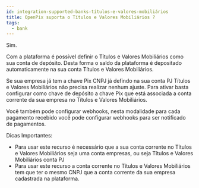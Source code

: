 ```yaml
---
id: integration-supported-banks-títulos-e-valores-mobiliários
title: OpenPix suporta o Títulos e Valores Mobiliários ?
tags:
  - bank
---
```


Sim.

Com a plataforma é possível definir o Títulos e Valores Mobiliários como sua conta de depósito. Desta forma o saldo da plataforma é depositado automaticamente na sua conta Títulos e Valores Mobiliários.

Se sua empresa já tem a chave Pix CNPJ já defindo na sua conta PJ Títulos e Valores Mobiliários não precisa realizar nenhum ajuste. Para ativar basta configurar como chave de depósito a chave Pix que está associada a conta corrente da sua empresa no Títulos e Valores Mobiliários.

Você também pode configurar webhooks, nesta modalidade para cada pagamento recebido você pode configurar webhooks para ser notificado de pagamentos.

Dicas Importantes:

- Para usar este recurso é necessário que a sua conta corrente no Títulos e Valores Mobiliários seja uma conta empresas, ou seja Títulos e Valores Mobiliários conta PJ
- Para usar este recurso a conta corrente no Títulos e Valores Mobiliários tem que ter o mesmo CNPJ que a conta corrente da sua empresa cadastrada na plataforma.
